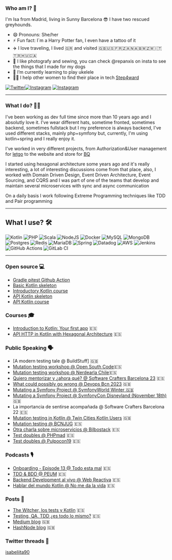 ### Who am I? 💭

I'm Isa from Madrid, living in Sunny Barcelona 😎 I have two rescued greyhounds.

- 😄 Pronouns: She/her
- ⚡ Fun fact: I´m a Harry Potter fan, I even have a tattoo of it
- ✈️ I love traveling, I lived 🇬🇷 and visited 🇬🇧🇺🇸🇫🇷🇿🇦🇳🇦🇧🇼🇿🇼🇮🇹🇹🇷🇭🇺🇨🇦
- 🌸 I like photografy and sewing, you can check @repanxis on insta to see the things that I made for my dogs
- 🌱 I’m currently learning to play ukelele
- 👩‍🏫 I help other women to find their place in tech [Step4ward](https://step4ward.notion.site/step4ward/Bienvenidas-a-Step4ward-2b133826a10a4fc6a5bc7686605f6357)


[![Twitter](https://img.shields.io/badge/isabeliita90-%231DA1F2.svg?style=for-the-badge&logo=Twitter&logoColor=white)](https://twitter.com/isabeliita90)[![Instagram](https://img.shields.io/badge/isabeliita90-%23E4405F.svg?style=for-the-badge&logo=Instagram&logoColor=white)](https://www.instagram.com/isabeliita90)
[![Instagram](https://img.shields.io/badge/repanxis-%23E4405F.svg?style=for-the-badge&logo=Instagram&logoColor=white)](https://www.instagram.com/repanxis)

--------------------

### What I do? 👩‍💻

I've been working as dev full time since more than 10 years ago and I absolutly love it. I've wear different hats, sometime fronted, sometimes backend, sometimes fullstack but I my preference is always backend, I've used different stacks, mainly php+symfony but, currently, I'm using kotlin+spring and I really enjoy it.

I've worked in very different projects, from Authorization&User management for [letgo](https://en.wikipedia.org/wiki/Letgo) to the website and store for [BQ](https://en.wikipedia.org/wiki/BQ_(company))

I started using hexagonal architecture some years ago and it's really interesting, a lot of interesting discussions come from that place, also, I worked with Domain Driven Design, Event Driven Architecture, Event Sourcing, and CQRS and I was part of one of the teams that develop and maintain several microservices with sync and async communication

On a daily basis I work following Extreme Programming techniques like TDD and Pair programming

--------------------

## What I use? 🛠️

![Kotlin](https://img.shields.io/badge/kotlin-%230095D5.svg?style=for-the-badge&logo=kotlin&logoColor=white)
![PHP](https://img.shields.io/badge/php-%23777BB4.svg?style=for-the-badge&logo=php&logoColor=white)
![Scala](https://img.shields.io/badge/scala-%23DC322F.svg?style=for-the-badge&logo=scala&logoColor=white)
![NodeJS](https://img.shields.io/badge/node.js-6DA55F?style=for-the-badge&logo=node.js&logoColor=white)
![Docker](https://img.shields.io/badge/docker-%230db7ed.svg?style=for-the-badge&logo=docker&logoColor=white)
![MySQL](https://img.shields.io/badge/mysql-%2300f.svg?style=for-the-badge&logo=mysql&logoColor=white)
![MongoDB](https://img.shields.io/badge/MongoDB-%234ea94b.svg?style=for-the-badge&logo=mongodb&logoColor=white)
![Postgres](https://img.shields.io/badge/postgres-%23316192.svg?style=for-the-badge&logo=postgresql&logoColor=white)
![Redis](https://img.shields.io/badge/redis-%23DD0031.svg?style=for-the-badge&logo=redis&logoColor=white)
![MariaDB](https://img.shields.io/badge/MariaDB-003545?style=for-the-badge&logo=mariadb&logoColor=white)
![Spring](https://img.shields.io/badge/spring-%236DB33F.svg?style=for-the-badge&logo=spring&logoColor=white)
![Datadog](https://img.shields.io/badge/datadog-%23632CA6.svg?style=for-the-badge&logo=datadog&logoColor=white)
![AWS](https://img.shields.io/badge/AWS-%23FF9900.svg?style=for-the-badge&logo=amazon-aws&logoColor=white)
![Jenkins](https://img.shields.io/badge/jenkins-%232C5263.svg?style=for-the-badge&logo=jenkins&logoColor=white)
![GitHub Actions](https://img.shields.io/badge/githubactions-%232671E5.svg?style=for-the-badge&logo=githubactions&logoColor=white)
![GitLab CI](https://img.shields.io/badge/GitLabCI-%23181717.svg?style=for-the-badge&logo=gitlab&logoColor=white)

-----------------

### Open source 💻

- [Gradle pitest Github Action](https://github.com/isamadrid90/gradle-pitest-comment-action)
- [Basic Kotlin skeleton](https://github.com/CodelyTV/kotlin-basic-skeleton)
- [Introductory Kotlin course](https://github.com/CodelyTV/kotlin-introduction-course)
- [API Kotlin skeleton](https://github.com/CodelyTV/kotlin-api-skeleton)
- [API Kotlin course](https://github.com/CodelyTV/kotlin-hexagonal_http_api-course)

### Courses 🎓

- [Introduction to Kotlin: Your first app](https://pro.codely.tv/library/introduccion-a-kotlin-tu-primera-app-174088/381069/path/) 🇪🇸
- [API HTTP in Kotlin with Hexagonal Architecture](https://pro.codely.com/library/api-http-en-kotlin-aplicando-arquitectura-hexagonal-189116) 🇪🇸

### Public Speaking 🗣️

- [A modern testing tale @ BuildStuff] 🇬🇧
- [Mutation testing workshop @ Open South Code](https://www.opensouthcode.org/conferences/opensouthcode2024/program/proposals/760)🇪🇸
- [Mutation testing workshop @ Nerdearla Chile](https://www.youtube.com/watch?v=c-W8UjkTjoU)🇪🇸
- [Quiero mentorizar y ¿ahora qué? @ Software Crafters Barcelona 23](https://softwarecrafters.barcelona/) 🇪🇸
- [What could possibly go wrong @ Devops Bcn 2023](https://www.youtube.com/watch?v=1iEQjH_CjWQ&list=PLbuRjh58AAYSSdqQUDsHC8nwFUd5fsLE-&index=7) 🇬🇧
- [Mutating a Symfony Project @ SymfonyWorld Winter 🇬🇧](https://live.symfony.com/2022-world-winter/)
- [Mutating a Symfony Project @ SymfonyCon Disneyland (November 18th)](https://live.symfony.com/2022-paris-con/schedule#mutating-a-symfony-project) 🇬🇧
- La importancia de sentirse acompañada @ Software Crafters Barcelona 22 🇪🇸
- [Mutation testing in Kotlin @ Twin Cities Kotlin Users](https://www.youtube.com/watch?v=C14rCTC0KmI)  🇬🇧
- [Mutation testing @ BCNJUG](https://youtu.be/p61tLR3Yu_o?t=2186) 🇪🇸
- [Otra charla sobre microservicios @ Bilbostack](https://bilbostack.com/isabel-garrido#talk) 🇪🇸
- [Test doubles @ PHPmad](https://www.youtube.com/watch?v=kWMru8k5gOw) 🇪🇸
- [Test doubles @ Pulpocon19](https://www.youtube.com/watch?v=kx08f0kglr4&t=19s) 🇪🇸

### Podcasts 🎙️

- [Onboarding - Episode 13 @ Todo esta mal](https://todoestamal.com/episode/13) 🇪🇸
- [TDD & BDD @ PEUM](https://www.google.com/url?sa=t&rct=j&q=&esrc=s&source=web&cd=&cad=rja&uact=8&ved=2ahUKEwjnj7qJzbD0AhU8hf0HHaZGB5kQ3e4CegQIBxAB&url=https%3A%2F%2Fwww.youtube.com%2Fwatch%3Fv%3DvbSjMgiF6rA&usg=AOvVaw1bqV40xcDDCchSKcwBlMX_) 🇪🇸
- [Backend Development al vivo @ Web Reactiva](https://www.webreactiva.com/podcast/backend-development-al-vivo-con-isabel-garrido) 🇪🇸
- [Hablar del mundo Kotlin @ No me da la vida](https://www.youtube.com/watch?v=2SzPEg8Dn0Q) 🇪🇸

### Posts 📝

- [The Witcher, los tests y Kotlin](https://www.notion.so/The-Witcher-los-test-y-Kotlin-26479afbb05d42d2b38144ae10a4516d?pvs=21) 🇪🇸
- [Testing, QA, TDD ¿es todo lo mismo?](https://www.notion.so/Testing-QA-TDD-es-todo-lo-mismo-20ce842eed6c41109af15275ef08c438?pvs=21) 🇪🇸
- [Medium blog](https://medium.com/@isa.madrid90) 🇬🇧
- [HashNode blog](https://isabeliita90.hashnode.dev/) 🇬🇧

### Twitter threads 🧵
[isabeliita90](https://typefully.com/isabeliita90)
